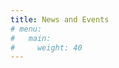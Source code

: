 ```yaml
---
title: News and Events
# menu:
#   main:
#     weight: 40
---
```


<!--add blocks of content here to add more sections to the community page -->
